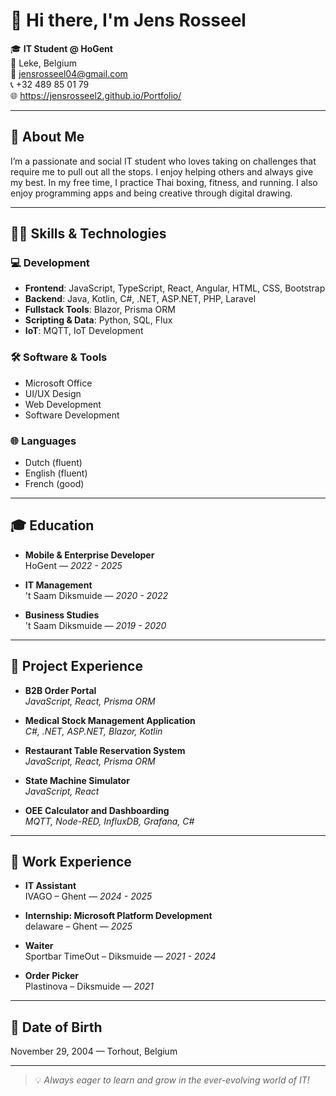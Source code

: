 # 👋 Hi there, I'm Jens Rosseel

🎓 **IT Student @ HoGent**  
📍 Leke, Belgium  
📧 jensrosseel04@gmail.com  
📞 +32 489 85 01 79  
🌐 https://jensrosseel2.github.io/Portfolio/

---

## 🧠 About Me

I’m a passionate and social IT student who loves taking on challenges that require me to pull out all the stops. I enjoy helping others and always give my best. In my free time, I practice Thai boxing, fitness, and running. I also enjoy programming apps and being creative through digital drawing.

---

## 🧑‍💻 Skills & Technologies

### 💻 Development
- **Frontend**: JavaScript, TypeScript, React, Angular, HTML, CSS, Bootstrap  
- **Backend**: Java, Kotlin, C#, .NET, ASP.NET, PHP, Laravel  
- **Fullstack Tools**: Blazor, Prisma ORM  
- **Scripting & Data**: Python, SQL, Flux  
- **IoT**: MQTT, IoT Development  

### 🛠 Software & Tools
- Microsoft Office  
- UI/UX Design  
- Web Development  
- Software Development  

### 🌐 Languages
- Dutch (fluent)  
- English (fluent)  
- French (good)  

---

## 🎓 Education

- **Mobile & Enterprise Developer**  
  HoGent — *2022 - 2025*

- **IT Management**  
  't Saam Diksmuide — *2020 - 2022*

- **Business Studies**  
  't Saam Diksmuide — *2019 - 2020*

---

## 🧪 Project Experience

- **B2B Order Portal**  
  *JavaScript, React, Prisma ORM*

- **Medical Stock Management Application**  
  *C#, .NET, ASP.NET, Blazor, Kotlin*

- **Restaurant Table Reservation System**  
  *JavaScript, React, Prisma ORM*

- **State Machine Simulator**  
  *JavaScript, React*

- **OEE Calculator and Dashboarding**  
  *MQTT, Node-RED, InfluxDB, Grafana, C#*

---

## 💼 Work Experience

- **IT Assistant**  
  IVAGO – Ghent — *2024 - 2025*

- **Internship: Microsoft Platform Development**  
  delaware – Ghent — *2025*

- **Waiter**  
  Sportbar TimeOut – Diksmuide — *2021 - 2024*

- **Order Picker**  
  Plastinova – Diksmuide — *2021*

---

## 🎂 Date of Birth

November 29, 2004 — Torhout, Belgium

---

> 💡 *Always eager to learn and grow in the ever-evolving world of IT!*


<!--
**jensrosseel2/jensrosseel2** is a ✨ _special_ ✨ repository because its `README.md` (this file) appears on your GitHub profile.

Here are some ideas to get you started:

- 🔭 I’m currently working on ...
- 🌱 I’m currently learning ...
- 👯 I’m looking to collaborate on ...
- 🤔 I’m looking for help with ...
- 💬 Ask me about ...
- 📫 How to reach me: ...
- 😄 Pronouns: ...
- ⚡ Fun fact: ...
-->
